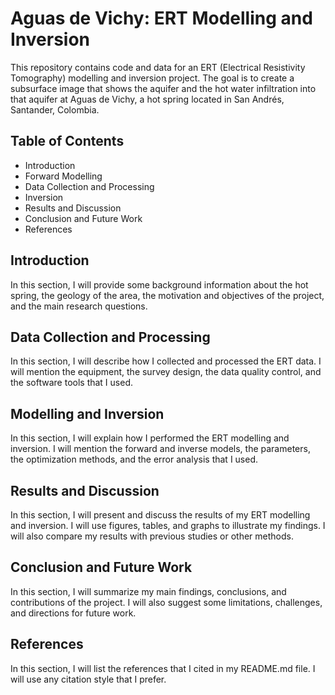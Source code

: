 # Aguas de Vichy: ERT Modelling and Inversion

This repository contains code and data for an ERT (Electrical Resistivity Tomography) modelling and inversion project. The goal is to create a subsurface image that shows the aquifer and the hot water infiltration into that aquifer at Aguas de Vichy, a hot spring located in San Andrés, Santander, Colombia.

## Table of Contents

- Introduction
- Forward Modelling
- Data Collection and Processing
- Inversion
- Results and Discussion
- Conclusion and Future Work
- References

## Introduction

In this section, I will provide some background information about the hot spring, the geology of the area, the motivation and objectives of the project, and the main research questions.

## Data Collection and Processing

In this section, I will describe how I collected and processed the ERT data. I will mention the equipment, the survey design, the data quality control, and the software tools that I used.

## Modelling and Inversion

In this section, I will explain how I performed the ERT modelling and inversion. I will mention the forward and inverse models, the parameters, the optimization methods, and the error analysis that I used.

## Results and Discussion

In this section, I will present and discuss the results of my ERT modelling and inversion. I will use figures, tables, and graphs to illustrate my findings. I will also compare my results with previous studies or other methods.

## Conclusion and Future Work

In this section, I will summarize my main findings, conclusions, and contributions of the project. I will also suggest some limitations, challenges, and directions for future work.

## References

In this section, I will list the references that I cited in my README.md file. I will use any citation style that I prefer.